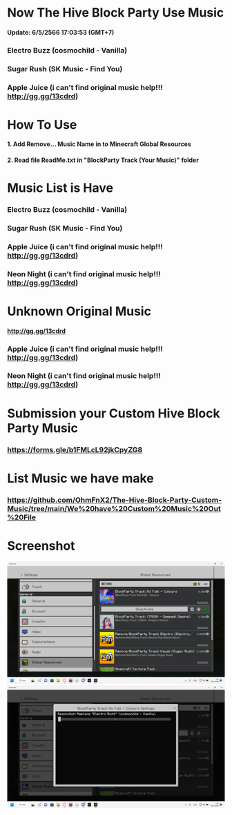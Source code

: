 
# Now The Hive Block Party Use Music
#### Update: 6/5/2566 17:03:53 (GMT+7)
### Electro Buzz (cosmochild - Vanilla)
### Sugar Rush (SK Music - Find You)
### Apple Juice (i can't find original music help!!! http://gg.gg/13cdrd)

# How To Use
#### 1. Add Remove... Music Name in to Minecraft Global Resources
#### 2. Read file ReadMe.txt in "BlockParty Track (Your Music)" folder
# Music List is Have
### Electro Buzz (cosmochild - Vanilla)
### Sugar Rush (SK Music - Find You)
### Apple Juice (i can't find original music help!!! http://gg.gg/13cdrd)
### Neon Night (i can't find original music help!!! http://gg.gg/13cdrd)

# Unknown Original Music
#### http://gg.gg/13cdrd
### Apple Juice (i can't find original music help!!! http://gg.gg/13cdrd)
### Neon Night (i can't find original music help!!! http://gg.gg/13cdrd)

# Submission your Custom Hive Block Party Music
### https://forms.gle/b1FMLcL92jkCpyZG8
# List Music we have make
### https://github.com/OhmFnX2/The-Hive-Block-Party-Custom-Music/tree/main/We%20have%20Custom%20Music%20Out%20File
# Screenshot
![import](https://github.com/OhmFnX2/The-Hive-Block-Party-Custom-Music/blob/main/images/ภาพหน้าจอ%20(184).png)
![setting](https://github.com/OhmFnX2/The-Hive-Block-Party-Custom-Music/blob/main/images/ภาพหน้าจอ%20(185).png)
